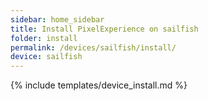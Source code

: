 ```yaml
---
sidebar: home_sidebar
title: Install PixelExperience on sailfish
folder: install
permalink: /devices/sailfish/install/
device: sailfish
---
```

{% include templates/device_install.md %}
